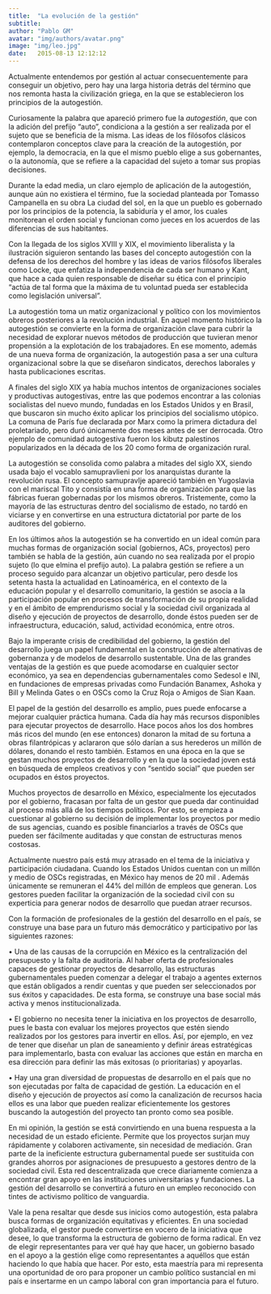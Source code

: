 ```yaml
---
title:  "La evolución de la gestión"
subtitle:
author: "Pablo GM"
avatar: "img/authors/avatar.png"
image: "img/leo.jpg"
date:   2015-08-13 12:12:12
---
```


Actualmente entendemos por gestión al actuar consecuentemente para conseguir un objetivo, pero hay una larga historia detrás del término que nos remonta hasta la civilización griega, en la que se establecieron los principios de la autogestión.

Curiosamente la palabra que apareció primero fue la *autogestión*, que con la adición del prefijo “auto”, condiciona a la gestión a ser realizada por el sujeto que se beneficia de la misma. Las ideas de los filósofos clásicos contemplaron conceptos clave para la creación de la autogestión, por ejemplo, la democracia, en la que el mismo pueblo elige a sus gobernantes, o la autonomía, que se refiere a la capacidad del sujeto a tomar sus propias decisiones. 

Durante la edad media, un claro ejemplo de aplicación de la autogestión, aunque aún no existiera el término, fue la sociedad planteada por Tomasso Campanella en su obra La ciudad del sol, en la que un pueblo es gobernado por los principios de la potencia, la sabiduría y el amor, los cuales monitorean el orden social y funcionan como jueces en los acuerdos de las diferencias de sus habitantes.

Con la llegada de los siglos XVIII y XIX, el movimiento liberalista y la ilustración siguieron sentando las bases del concepto autogestión con la defensa de los derechos del hombre y las ideas de varios filósofos liberales como Locke, que enfatiza la independencia de cada ser humano y Kant, que hace a cada quien responsable de diseñar su ética con el principio “actúa de tal forma que la máxima de tu voluntad pueda ser establecida como legislación universal”.

La autogestión toma un matiz organizacional y político con los movimientos obreros posteriores a la revolución industrial. En aquel momento histórico la autogestión se convierte en la forma de organización clave para cubrir la necesidad de explorar nuevos métodos de producción que tuvieran menor propensión a la explotación de los trabajadores. En ese momento, además de una nueva forma de organización, la autogestión pasa a ser una cultura organizacional sobre la que se diseñaron sindicatos, derechos laborales y hasta publicaciones escritas.

A finales del siglo XIX ya había muchos intentos de organizaciones sociales y productivas autogestivas, entre las que podemos encontrar a las colonias socialistas del nuevo mundo, fundadas en los Estados Unidos y en Brasil, que buscaron sin mucho éxito aplicar los principios del socialismo utópico. La comuna de París fue declarada por Marx como la primera dictadura del proletariado, pero duró únicamente dos meses antes de ser derrocada. Otro ejemplo de comunidad autogestiva fueron los kibutz palestinos popularizados en la década de los 20 como forma de organización rural.

La autogestión se consolida como palabra a mitades del siglo XX, siendo usada bajo el vocablo samupravlieni por los anarquistas durante la revolución rusa. El concepto samupravlje apareció también en Yugoslavia con el mariscal Tito y consistía en una forma de organización para que las fábricas fueran gobernadas por los mismos obreros. Tristemente, como la mayoría de las estructuras dentro del socialismo de estado, no tardó en viciarse y en convertirse en una estructura dictatorial por parte de los auditores del gobierno.

En los últimos años la autogestión se ha convertido en un ideal común para muchas formas de organización social (gobiernos, ACs, proyectos) pero también se habla de la gestión, aún cuando no sea realizada por el propio sujeto (lo que elmina el prefijo auto). La palabra gestión se refiere a un proceso seguido para alcanzar un objetivo particular, pero desde los setenta hasta la actualidad en Latinoamérica, en el contexto de la educación popular y el desarrollo comunitario, la gestión se asocia a la participación popular en procesos de transformación de su propia realidad y en el ámbito de emprendurismo social y la sociedad civil organizada al diseño y ejecución de proyectos de desarrollo, donde éstos pueden ser de infraestructura, educación, salud, actividad económica, entre otros.

Bajo la imperante crisis de credibilidad del gobierno, la gestión del desarrollo juega un papel fundamental en la construcción de alternativas de gobernanza y de modelos de desarrollo sustentable. Una de las grandes ventajas de la gestión es que puede acomodarse en cualquier sector económico, ya sea en dependencias gubernamentales como Sedesol e INI, en fundaciones de empresas privadas como Fundación Banamex, Ashoka y Bill y Melinda Gates o en OSCs como la Cruz Roja o Amigos de Sian Kaan.

El papel de la gestión del desarrollo es amplio, pues puede enfocarse a mejorar cualquier práctica humana. Cada día hay más recursos disponibles para ejecutar proyectos de desarrollo. Hace pocos años los dos hombres más ricos del mundo (en ese entonces) donaron la mitad de su fortuna a obras filantrópicas y aclararon que sólo darían a sus herederos un millón de dólares, donando el resto también. Estamos en una época en la que se gestan muchos proyectos de desarrollo y en la que la sociedad joven está en búsqueda de empleos creativos y con “sentido social” que pueden ser ocupados en éstos proyectos. 

Muchos proyectos de desarrollo en México, especialmente los ejecutados por el gobierno, fracasan por falta de un gestor que pueda dar continuidad al proceso más allá de los tiempos políticos. Por esto, se empieza a cuestionar al gobierno su decisión de implementar los proyectos por medio de sus agencias, cuando es posible financiarlos a través de OSCs que pueden ser fácilmente auditadas y que constan de estructuras menos costosas.

Actualmente nuestro país está muy atrasado en el tema de la iniciativa y participación ciudadana. Cuando los Estados Unidos cuentan con un millón y medio de OSCs registradas, en México hay menos de 20 mil . Además únicamente se remuneran el 44% del millón de empleos que generan. Los gestores pueden facilitar la organización de la sociedad civil con su experticia para generar nodos de desarrollo que puedan atraer recursos.

Con la formación de profesionales de la gestión del desarrollo en el país, se construye una base para un futuro más democrático y participativo por las siguientes razones:

•	Una de las causas de la corrupción en México es la centralización del presupuesto y la falta de auditoría. Al haber oferta de profesionales capaces de gestionar proyectos de desarrollo, las estructuras gubernamentales pueden comenzar a delegar el trabajo a agentes externos que están obligados a rendir cuentas y que pueden ser seleccionados por sus éxitos y capacidades. De esta forma, se construye una base social más activa y menos institucionalizada.

•	El gobierno no necesita tener la iniciativa en los proyectos de desarrollo, pues le basta con evaluar los mejores proyectos que estén siendo realizados por los gestores para invertir en ellos. Así, por ejemplo, en vez de tener que diseñar un plan de saneamiento y definir áreas estratégicas para implementarlo, basta con evaluar las acciones que están en marcha en esa dirección para definir las más exitosas (o prioritarias) y apoyarlas.

•	Hay una gran diversidad de propuestas de desarrollo en el país que no son ejecutadas por falta de capacidad de gestión. La educación en el diseño y ejecución de proyectos así como la canalización de recursos hacia ellos es una labor que pueden realizar eficientemente los gestores buscando la autogestión del proyecto tan pronto como sea posible. 

En mi opinión, la gestión se está convirtiendo en una buena respuesta a la necesidad de un estado eficiente. Permite que los proyectos surjan muy rápidamente y colaboren activamente, sin necesidad de mediación. Gran parte de la ineficiente estructura gubernamental puede ser sustituida con grandes ahorros por asignaciones de presupuesto a gestores dentro de la sociedad civil. Esta red descentralizada que crece diariamente comienza a encontrar gran apoyo en las instituciones universitarias y fundaciones. La gestión del desarrollo se convertirá a futuro en un empleo reconocido con tintes de activismo político de vanguardia.

Vale la pena resaltar que desde sus inicios como autogestión, esta palabra busca formas de organización equitativas y eficientes. En una sociedad globalizada, el gestor puede convertirse en vocero de la iniciativa que desee, lo que transforma la estructura de gobierno de forma radical. En vez de elegir representantes para ver qué hay que hacer, un gobierno basado en el apoyo a la gestión elige como representantes a aquéllos que están haciendo lo que había que hacer. Por esto, esta maestría para mi representa una oportunidad de oro para proponer un cambio político sustancial en mi país e insertarme en un campo laboral con gran importancia para el futuro.

